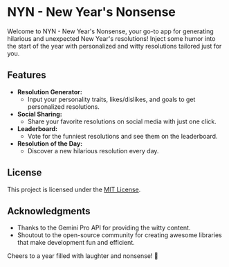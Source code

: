# NYN - New Year's Nonsense

Welcome to NYN - New Year's Nonsense, your go-to app for generating hilarious and unexpected New Year's resolutions! Inject some humor into the start of the year with personalized and witty resolutions tailored just for you.

## Features

- **Resolution Generator:**
  - Input your personality traits, likes/dislikes, and goals to get personalized resolutions.
- **Social Sharing:**
  - Share your favorite resolutions on social media with just one click.
- **Leaderboard:**
  - Vote for the funniest resolutions and see them on the leaderboard.
- **Resolution of the Day:**
  - Discover a new hilarious resolution every day.

## License

This project is licensed under the [MIT License](LICENSE).

## Acknowledgments

- Thanks to the Gemini Pro API for providing the witty content.
- Shoutout to the open-source community for creating awesome libraries that make development fun and efficient.

Cheers to a year filled with laughter and nonsense! 🎉
